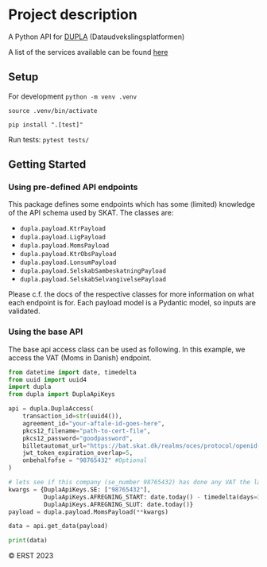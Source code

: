 # Project description
A Python API for [DUPLA](https://dataudveksling.skat.dk/) (Dataudvekslingsplatformen)

A list of the services available can be found [here](https://dataudveksling.skat.dk/#/servicekatalog)

## Setup

For development
`python -m venv .venv`

`source .venv/bin/activate`

`pip install ".[test]"`

Run tests:
`pytest tests/`

## Getting Started

### Using pre-defined API endpoints

This package defines some endpoints which has some (limited) knowledge
of the API schema used by SKAT. The classes are:

* `dupla.payload.KtrPayload`
* `dupla.payload.LigPayload`
* `dupla.payload.MomsPayload`
* `dupla.payload.KtrObsPayload`
* `dupla.payload.LonsumPayload`
* `dupla.payload.SelskabSambeskatningPayload`
* `dupla.payload.SelskabSelvangivelsePayload`

Please c.f. the docs of the respective classes for more information
on what each endpoint is for. Each payload model is a Pydantic model, so inputs
are validated.


### Using the base API

The base api access class can be used as following.
In this example, we access the VAT (Moms in Danish) endpoint.

```python
from datetime import date, timedelta
from uuid import uuid4
import dupla
from dupla import DuplaApiKeys

api = dupla.DuplaAccess(
    transaction_id=str(uuid4()),
    agreement_id="your-aftale-id-goes-here",
    pkcs12_filename="path-to-cert-file",
    pkcs12_password="goodpassword",
    billetautomat_url="https://bat.skat.dk/realms/oces/protocol/openid-connect/token",
    jwt_token_expiration_overlap=5,
    onbehalfofse = "98765432" #Optional
)

# lets see if this company (se_number 98765432) has done any VAT the last year
kwargs = {DuplaApiKeys.SE: ["98765432"],
          DuplaApiKeys.AFREGNING_START: date.today() - timedelta(days=365),
          DuplaApiKeys.AFREGNING_SLUT: date.today()}
payload = dupla.payload.MomsPayload(**kwargs)

data = api.get_data(payload)

print(data)
```

© ERST 2023
